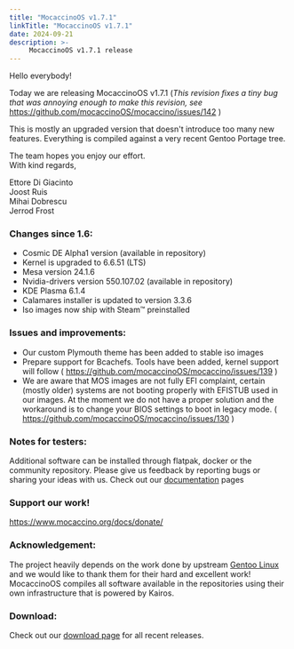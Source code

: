 ```yaml
---
title: "MocaccinoOS v1.7.1"
linkTitle: "MocaccinoOS v1.7.1"
date: 2024-09-21
description: >-
     MocaccinoOS v1.7.1 release
---
```


Hello everybody!

Today we are releasing MocaccinoOS v1.7.1
(_This revision fixes a tiny bug that was annoying enough to make this revision, see_ https://github.com/mocaccinoOS/mocaccino/issues/142 )

This is mostly an upgraded version that doesn't introduce too many new features. Everything is compiled against a very recent Gentoo Portage tree.

The team hopes you enjoy our effort.  
With kind regards,  

Ettore Di Giacinto  
Joost Ruis  
Mihai Dobrescu  
Jerrod Frost  

### Changes since 1.6:

- Cosmic DE Alpha1 version (available in repository)
- Kernel is upgraded to 6.6.51 (LTS)
- Mesa version 24.1.6
- Nvidia-drivers version 550.107.02 (available in repository) 
- KDE Plasma 6.1.4
- Calamares installer is updated to version 3.3.6
- Iso images now ship with Steam™ preinstalled

### Issues and improvements:

- Our custom Plymouth theme has been added to stable iso images
- Prepare support for Bcachefs.  Tools have been added, kernel support will follow  ( https://github.com/mocaccinoOS/mocaccino/issues/139 )
- We are aware that MOS images are not fully EFI complaint, certain (mostly older) systems are not booting properly with EFISTUB used in our images. At the moment we do not have a proper solution and the workaround is to change your BIOS settings to boot in legacy mode. ( https://github.com/mocaccinoOS/mocaccino/issues/130 )

### Notes for testers:

Additional software can be installed through flatpak, docker or the community repository.
Please give us feedback by reporting bugs or sharing your ideas with us.
Check out our [documentation](https://www.mocaccino.org/docs/) pages

### Support our work!

https://www.mocaccino.org/docs/donate/

### Acknowledgement:
The project heavily depends on the work done by upstream [Gentoo Linux](https://gentoo.org) and we would like to thank them for their hard and excellent work! MocaccinoOS compiles all software available in the repositories using their own infrastructure that is powered by Kairos.

### Download:

Check out our [download page](https://github.com/mocaccinoOS/mocaccino/releases) for all recent releases.
